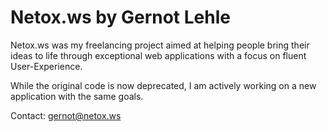 # Netox.ws by Gernot Lehle

Netox.ws was my freelancing project aimed at helping people bring their ideas to life through exceptional web applications with a focus on fluent User-Experience.

While the original code is now deprecated, I am actively working on a new application with the same goals.

Contact: [gernot@netox.ws](mailto:gernot@netox.ws)